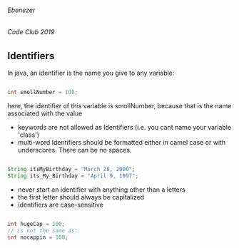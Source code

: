 ###### Ebenezer ######
###### Code Club 2019 ######

## Identifiers ##

In java, an identifier is the name you give to any variable:

```java

int smollNumber = 108;

```

here, the identifier of this variable is smollNumber, because that is the name associated with the value

- keywords are not allowed as Identifiers (i.e. you cant name your variable 'class')
- multi-word Identifiers should be formatted either in camel case or with underscores. There can be no spaces.

```java

String itsMyBirthday = "March 28, 2000";
String its_My_Birthday = "April 9, 1997";

```

- never start an identifier with anything other than a letters
- the first letter should always be capitalized
- identifiers are case-sensitive

```java

int hugeCap = 100;
// is not the same as:
int nocappin = 100;

```

